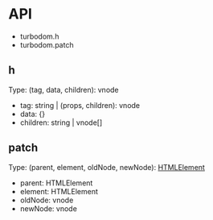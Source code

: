 # API

- turbodom.h
- turbodom.patch

## h

Type: (tag, data, children): vnode

- tag: string | (props, children): vnode
- data: {}
- children: string | vnode[]

## patch

Type: (parent, element, oldNode, newNode): [HTMLElement](https://developer.mozilla.org/en-US/docs/Web/API/HTMLElement)

- parent: HTMLElement
- element: HTMLElement
- oldNode: vnode
- newNode: vnode

